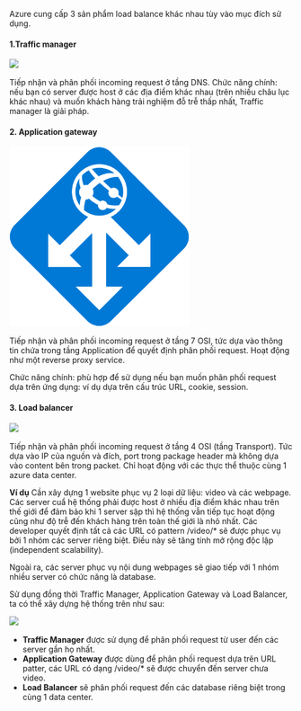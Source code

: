 
Azure cung cấp 3 sản phẩm load balance khác nhau tùy vào mục đích sử dụng.

#### 1.Traffic manager

![](https://azure.microsoft.com/svghandler/traffic-manager/?width=600&height=315)

Tiếp nhận và phân phối incoming request ở tầng DNS.
Chức năng chính: nếu bạn có server được host ở các địa điểm khác nhau (trên
nhiều châu lục khác nhau) và muốn khách hàng trải nghiệm đỗ trễ thấp nhất,
Traffic manager là giải pháp.

#### 2. Application gateway

<img src="https://github.com/nicksmd/Azure-playlist/blob/master/Azure-Application-Gateway.png?raw=true" width="320" height="320">

Tiếp nhận và phân phối incoming request ở tầng 7 OSI, tức dựa vào
thông tin chứa trong tầng Application để quyết định phân phối request.
Hoạt động như
một reverse proxy service.

Chức năng chính: phù hợp để sử dụng nếu bạn muốn phân phối request dựa trên
ứng dụng: ví dụ dựa trên cấu trúc URL, cookie, session.

#### 3. Load balancer

![](https://azure.microsoft.com/svghandler/load-balancer/?width=600&height=315)

Tiếp nhận và phân phối incoming request ở tầng 4 OSI (tầng Transport).
Tức dựa vào IP của nguồn và đích, port trong package header mà không dựa vào content bên trong packet.
Chỉ hoạt động với các thực thể thuộc cùng 1 azure data center.

**Ví dụ**
Cần xây dựng 1 website phục vụ 2 loại dữ liệu: video và các webpage. Các server
cuẩ hệ thống phải được host ở nhiều địa điểm khác nhau trên thế giới để
đảm bảo khi 1 server sập thì hệ thống vẫn tiếp tục hoạt động cũng như độ trễ đến
khách hàng trên toàn thế giới là nhỏ nhất. Các developer quyết định tất cả các
URL có pattern /video/* sẽ được phục vụ bởi 1 nhóm các server riêng biệt.
Điều này sẽ tăng tính mở rộng độc lập (independent scalability).

Ngoài ra, các server phục vụ nội dung webpages sẽ giao tiếp với 1 nhóm nhiều
server có chức năng là database.

Sử dụng đồng thời Traffic Manager, Application Gateway và Load Balancer, ta có
thể xây dựng hệ thống trên như sau:

![](https://docs.microsoft.com/en-us/azure/traffic-manager/media/traffic-manager-load-balancing-azure/scenario-diagram.png)

* **Traffic Manager** được sử dụng để phân phối request từ user đến các server gần họ nhất.
* **Application Gateway** được dùng để phân phối request dựa trên URL patter, các URL có dạng
/video/* sẽ được chuyển đến server chưa video.
* **Load Balancer** sẽ phân phối request đến các database riêng biệt trong cùng 1 data center.




